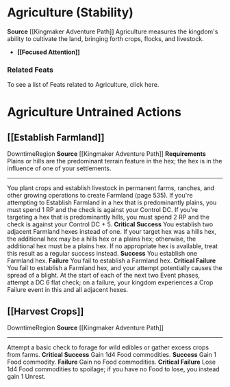 ﻿---
ability: null
ability_boost: null
id: '18'
name: Agriculture
rarity: Common
skill:
- Agriculture
source: '[[DATABASE/source/Kingmaker Adventure Path|Kingmaker Adventure Path]]'
trait: null
type: Skill

---
# Agriculture (Stability)

**Source** [[Kingmaker Adventure Path]]
Agriculture measures the kingdom's ability to cultivate the land, bringing forth crops, flocks, and livestock.

* **[[Focused Attention]]**

### Related Feats

To see a list of Feats related to Agriculture, click here.

# Agriculture Untrained Actions

## [[Establish Farmland]]

<span class="item-trait">Downtime</span><span class="item-trait">Region</span>
**Source** [[Kingmaker Adventure Path]]
**Requirements** Plains or hills are the predominant terrain feature in the hex; the hex is in the influence of one of your settlements.

---
You plant crops and establish livestock in permanent farms, ranches, and other growing operations to create Farmland (page 535). If you're attempting to Establish Farmland in a hex that is predominantly plains, you must spend 1 RP and the check is against your Control DC. If you're targeting a hex that is predominantly hills, you must spend 2 RP and the check is against your Control DC + 5.
**Critical Success** You establish two adjacent Farmland hexes instead of one. If your target hex was a hills hex, the additional hex may be a hills hex or a plains hex; otherwise, the additional hex must be a plains hex. If no appropriate hex is available, treat this result as a regular success instead.
**Success** You establish one Farmland hex.
**Failure** You fail to establish a Farmland hex.
**Critical Failure** You fail to establish a Farmland hex, and your attempt potentially causes the spread of a blight. At the start of each of the next two Event phases, attempt a DC 6 flat check; on a failure, your kingdom experiences a Crop Failure event in this and all adjacent hexes.

## [[Harvest Crops]]

<span class="item-trait">Downtime</span><span class="item-trait">Region</span>
**Source** [[Kingmaker Adventure Path]]

---
Attempt a basic check to forage for wild edibles or gather excess crops from farms.
**Critical Success** Gain 1d4 Food commodities.
**Success** Gain 1 Food commodity.
**Failure** Gain no Food commodities.
**Critical Failure** Lose 1d4 Food commodities to spoilage; if you have no Food to lose, you instead gain 1 Unrest.
